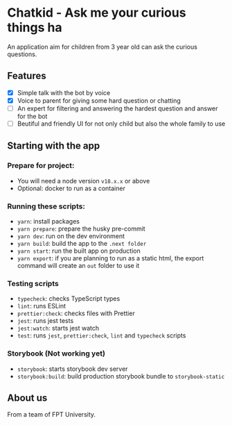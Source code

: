 # Chatkid - Ask me your curious things ha

An application aim for children from 3 year old can ask the curious questions.

## Features

- [x] Simple talk with the bot by voice
- [x] Voice to parent for giving some hard question or chatting
- [ ] An expert for filtering and answering the hardest question and answer for the bot
- [ ] Beutiful and friendly UI for not only child but also the whole family to use

## Starting with the app

### Prepare for project:

- You will need a node version `v18.x.x` or above
- Optional: docker to run as a container

### Running these scripts:

- `yarn`: install packages
- `yarn prepare`: prepare the husky pre-commit
- `yarn dev`: run on the dev environment
- `yarn build`: build the app to the `.next folder`
- `yarn start`: run the built app on production
- `yarn export`: if you are planning to run as a static html, the export command will create an `out` folder to use it

### Testing scripts

- `typecheck`: checks TypeScript types
- `lint`: runs ESLint
- `prettier:check`: checks files with Prettier
- `jest`: runs jest tests
- `jest:watch`: starts jest watch
- `test`: runs `jest`, `prettier:check`, `lint` and `typecheck` scripts

### Storybook (Not working yet)

- `storybook`: starts storybook dev server
- `storybook:build`: build production storybook bundle to `storybook-static`

## About us

From a team of FPT University.
